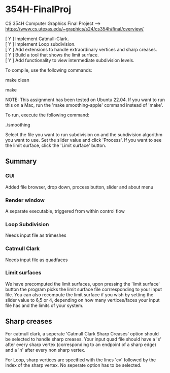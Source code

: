 # 354H-FinalProj
CS 354H Computer Graphics Final Project --> https://www.cs.utexas.edu/~graphics/s24/cs354h/final/overview/

[ Y ] Implement Catmull-Clark.\
[ Y ] Implement Loop subdivision.\
[ Y ] Add extensions to handle extraordinary vertices and sharp creases.\
[ Y ] Build a tool that shows the limit surface.\
[ Y ] Add functionality to view intermediate subdivision levels.

To compile, use the following commands:

make clean

make

NOTE: This assignment has been tested on Ubuntu 22.04. If you want to run this on a Mac, run the 'make smoothing-apple' command instead of 'make'. 


To run, execute the following command:

./smoothing

Select the file you want to run subdivision on and the subdivision algorithm you want to use. Set the slider value and click 'Process'. 
If you want to see the limit surface, click the 'Limit surface' button. 

## Summary
### GUI
Added file browser, drop down, process button, slider and about menu
### Render window
A separate executable, triggered from within control flow
### Loop Subdivision
Needs input file as trimeshes
### Catmull Clark
Needs input file as quadfaces
### Limit surfaces
We have precomputed the limit surfaces, upon pressing the 'limit surface' button the program picks the limit surface file corrresponding to your input file. You can also recompute the limit surface if you wish by setting the slider value to 6,5 or 4, depending on how many vertices/faces your input file has and the limits of your system. 
## Sharp creases
For catmull clark, a seperate 'Catmull Clark Sharp Creases' option should be selected to handle sharp creases. Your input quad file should have a 's' after every sharp vertex (corresponding to an endpoint of a sharp edge) and a 'n' after every non sharp vertex.

For Loop, sharp vertices are specified with the lines 'cv' followed by the index of the sharp vertex. No seperate option has to be selected. 
